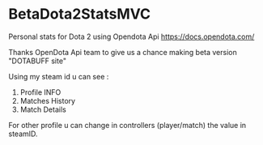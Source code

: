 # BetaDota2StatsMVC
Personal stats for Dota 2  using Opendota Api
https://docs.opendota.com/

Thanks OpenDota Api team to give us a chance making beta version "DOTABUFF site"

Using my steam id u can see :

1. Profile INFO
2. Matches History
3. Match Details

For other profile u can change in controllers (player/match) the value in steamID.
